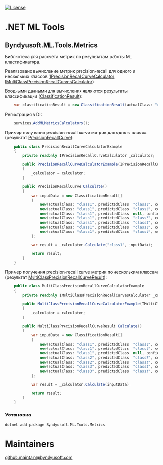 ﻿[![License](https://img.shields.io/badge/License-Apache--2.0-blue.svg)](https://opensource.org/licenses/Apache-2.0)

# .NET ML Tools

## Byndyusoft.ML.Tools.Metrics

Библиотека для рассчёта метрик по результатам работы ML классификатора.

Реализовано вычисление метрик precision-recall для одного и нескольких классов
([IPrecisionRecallCurveCalculator](src/Metrics/Interfaces/IPrecisionRecallCurveCalculator.cs), [IMultiClassPrecisionRecallCurvesCalculator](src/Metrics/Interfaces/IMultiClassPrecisionRecallCurvesCalculator.cs)).

Входными данными для вычисления являются результаты классификации ([ClassificationResult](src/Metrics/Dtos/ClassificationResult.cs)):
```csharp
    var classificationResult = new ClassificationResult(actualClass: "class1", predictedClass: "class1", confidence: 0.9d);
```

Регистрация в DI:
```csharp
    services.AddMLMetricsCalculators();
```

Пример получения precision-recall curve метрик для одного класса (результат [PrecisionRecallCurve](src/Metrics/Dtos/PrecisionRecallCurve.cs)):
```csharp
    public class PrecisionRecallCurveCalculatorExample
    {
        private readonly IPrecisionRecallCurveCalculator _calculator;

        public PrecisionRecallCurveCalculatorExample(IPrecisionRecallCurveCalculator calculator)
        {
            _calculator = calculator;
        }

        public PrecisionRecallCurve Calculate()
        {
            var inputData = new ClassificationResult[]
            {
                new(actualClass: "class1", predictedClass: "class1", confidence: 0.9d),
                new(actualClass: "class1", predictedClass: "class1", confidence: 0.98d),
                new(actualClass: "class1", predictedClass: null, confidence: 0.5d),
                new(actualClass: "class1", predictedClass: "class2", confidence: 0.6d),
                new(actualClass: "class1", predictedClass: "class3", confidence: 0.3d),
                new(actualClass: "class1", predictedClass: "class1", confidence: 0.85d),
                new(actualClass: "class1", predictedClass: "class1", confidence: 0.7d)
            };

            var result = _calculator.Calculate("class1", inputData);

            return result;
        }
    }
```
Пример получения precision-recall curve метрик по нескольким классам (результат [MultiClassPrecisionRecallCurveResult](src/Metrics/Dtos/MultiClassPrecisionRecallCurveResult.cs)):
```csharp
    public class MultiClassPrecisionRecallCurveCalculatorExample
    {
        private readonly IMultiClassPrecisionRecallCurvesCalculator _calculator;

        public MultiClassPrecisionRecallCurveCalculatorExample(IMultiClassPrecisionRecallCurvesCalculator calculator)
        {
            _calculator = calculator;
        }

        public MultiClassPrecisionRecallCurveResult Calculate()
        {
            var inputData = new ClassificationResult[]
            {
                new(actualClass: "class1", predictedClass: "class1", confidence: 0.9d),
                new(actualClass: "class1", predictedClass: "class1", confidence: 0.98d),
                new(actualClass: "class1", predictedClass: null, confidence: 0.5d),
                new(actualClass: "class2", predictedClass: "class2", confidence: 0.6d),
                new(actualClass: "class2", predictedClass: "class3", confidence: 0.3d),
                new(actualClass: "class3", predictedClass: "class3", confidence: 0.85d),
                new(actualClass: "class3", predictedClass: "class3", confidence: 0.7d)
            };

            var result = _calculator.Calculate(inputData);

            return result;
        }
    }
```

### Установка

```shell
dotnet add package Byndyusoft.ML.Tools.Metrics
```

# Maintainers
[github.maintain@byndyusoft.com](mailto:github.maintain@byndyusoft.com)
